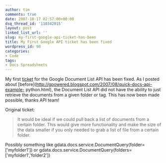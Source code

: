```yaml
---
author: tim
comments: true
date: 2007-10-17 02:57:00+00:00
dsq_thread_id: '110342015'
layout: post
linked_list_url: ''
slug: my-first-google-api-ticket-has-been
title: My First Google API ticket has been fixed
wordpress_id: 90
categories:
- Code
tags:
- Docs Spreadsheets
---
```


My first [ticket](http://code.google.com/p/gdata-issues/issues/detail?id=44)
for the Google Document List API has been fixed. As I posted about
[before](http://gpowered.blogspot.com/2007/08/quick-docs-api-example-
python.html), the Document List API did not have the ability to just retrieve
the documents from a given folder or tag. This has now been made possible,
thanks API team!  
  
Original ticket:  
  

> It would be ideal if we could pull back a list of documents from a certain
folder. This would give more functionality and make the size of the data
smaller if you only needed to grab a list of file from a certain folder.  
  
Possibly something like gdata.docs.service.DocumentQuery(folder=['myfolder1'])
or gdata.docs.service.DocumentQuery(folders=['myfolder1','folder2'])

  

